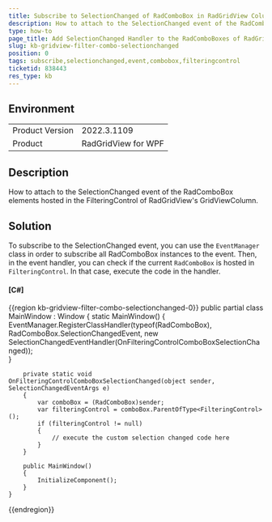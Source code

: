 ```yaml
---
title: Subscribe to SelectionChanged of RadComboBox in RadGridView Column FilteringControl
description: How to attach to the SelectionChanged event of the RadComboBox elements hosted in the FilteringControl of RadGridView's GridViewColumn.
type: how-to
page_title: Add SelectionChanged Handler to the RadComboBoxes of RadGridView's FilteringControl
slug: kb-gridview-filter-combo-selectionchanged
position: 0
tags: subscribe,selectionchanged,event,combobox,filteringcontrol
ticketid: 838443
res_type: kb
---
```


## Environment
<table>
    <tbody>
	    <tr>
	    	<td>Product Version</td>
	    	<td>2022.3.1109</td>
	    </tr>
	    <tr>
	    	<td>Product</td>
	    	<td>RadGridView for WPF</td>
	    </tr>
    </tbody>
</table>

## Description

How to attach to the SelectionChanged event of the RadComboBox elements hosted in the FilteringControl of RadGridView's GridViewColumn.

## Solution

To subscribe to the SelectionChanged event, you can use the `EventManager` class in order to subscribe all RadComboBox instances to the event. Then, in the event handler, you can check if the current `RadComboBox` is hosted in `FilteringControl`. In that case, execute the code in the handler.

#### __[C#]__
{{region kb-gridview-filter-combo-selectionchanged-0}}
	 public partial class MainWindow : Window
    {
        static MainWindow()
        {
            EventManager.RegisterClassHandler(typeof(RadComboBox), RadComboBox.SelectionChangedEvent, new SelectionChangedEventHandler(OnFilteringControlComboBoxSelectionChanged));         
        }


        private static void OnFilteringControlComboBoxSelectionChanged(object sender, SelectionChangedEventArgs e)
        {
            var comboBox = (RadComboBox)sender;
            var filteringControl = comboBox.ParentOfType<FilteringControl>();
            if (filteringControl != null)
            {
				// execute the custom selection changed code here
            }
        }

        public MainWindow()
        {
            InitializeComponent();            
        }
    }
{{endregion}}